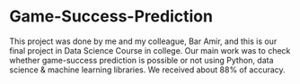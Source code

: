 # Game-Success-Prediction
This project was done by me and my colleague, Bar Amir, and this is our final project in Data Science Course in college. Our main work was to check whether game-success prediction is possible or not using Python, data science & machine learning libraries. We received about 88% of accuracy.
